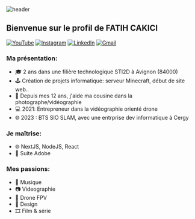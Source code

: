 
![header](https://user-images.githubusercontent.com/113699170/195297254-3f08ed84-74fb-4db1-bc01-95fd6ec68dd4.png)

## Bienvenue sur le profil de **FATIH CAKICI**

[![YouTube](https://img.shields.io/badge/YouTube-%23FF0000.svg?style=for-the-badge&logo=YouTube&logoColor=white)](https://www.youtube.com/channel/UC-YvVhHlBAH6UOezaihTK9A/videos)
[![Instagram](https://img.shields.io/badge/Instagram-%23E4405F.svg?style=for-the-badge&logo=Instagram&logoColor=white)](https://www.instagram.com/fcproductions55/)
[![LinkedIn](https://img.shields.io/badge/linkedin-%230077B5.svg?style=for-the-badge&logo=linkedin&logoColor=white)](https://www.linkedin.com/in/fatih-cakici-73744b250/)
[![Gmail](https://img.shields.io/badge/Gmail-D14836?style=for-the-badge&logo=gmail&logoColor=white)](mailto:fatihhcakici@gmail.com)

### Ma présentation:
- 🎓 2 ans dans une filière technologique STI2D à Avignon (84000)
- 🕹️ Création de projets informatique: serveur Minecraft, début de site web..
- 🎥 Depuis mes 12 ans, j'aide ma cousine dans la photographe/vidéographie
- 💻 2021: Entrepreneur dans la vidéographie orienté drone
- 🌐 2023 : BTS SIO SLAM, avec une entrprise dev informatique à Cergy

### Je maîtrise:
- 🌐 NextJS, NodeJS, React
- 🎨 Suite Adobe

### Mes passions:
- 🎵 Musique
- 📷 Videographie
- 🚀 Drone FPV
- 🎨 Design
- 🎞️ Film & série
